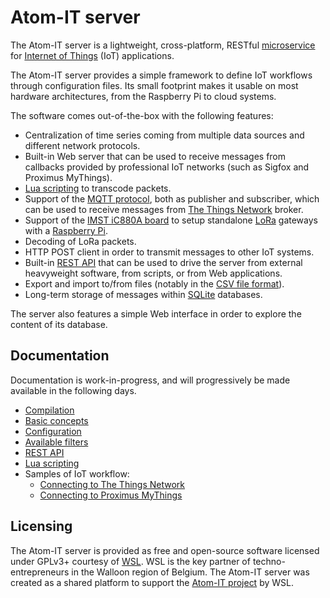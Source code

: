 Atom-IT server
==============

The Atom-IT server is a lightweight, cross-platform, RESTful
[microservice](https://en.wikipedia.org/wiki/Microservices) for
[Internet of Things](https://en.wikipedia.org/wiki/Internet_of_things)
(IoT) applications.

The Atom-IT server provides a simple framework to define IoT workflows
through configuration files. Its small footprint makes it usable on
most hardware architectures, from the Raspberry Pi to cloud systems.

The software comes out-of-the-box with the following features:

 * Centralization of time series coming from multiple data sources
   and different network protocols.
 * Built-in Web server that can be used to receive messages from
   callbacks provided by professional IoT networks (such as Sigfox and
   Proximus MyThings).
 * [Lua scripting](https://en.wikipedia.org/wiki/Lua_(programming_language))
   to transcode packets.
 * Support of the [MQTT protocol](https://en.wikipedia.org/wiki/MQTT), both as
   publisher and subscriber, which can be used to receive messages
   from [The Things Network](https://www.thethingsnetwork.org/) broker.
 * Support of the
   [IMST iC880A board](https://wireless-solutions.de/products/radiomodules/ic880a.html)
   to setup standalone [LoRa](https://www.lora-alliance.org/) gateways
   with a [Raspberry Pi](https://www.raspberrypi.org/).
 * Decoding of LoRa packets.
 * HTTP POST client in order to transmit messages to other IoT
   systems.
 * Built-in [REST API](Documentation/RestApi.md) that can be used to
   drive the server from external heavyweight software, from scripts,
   or from Web applications.
 * Export and import to/from files (notably in the
   [CSV file format](https://en.wikipedia.org/wiki/Comma-separated_values)).
 * Long-term storage of messages within [SQLite](https://www.sqlite.org/) databases.
 
The server also features a simple Web interface in order to explore
the content of its database. 


Documentation
-------------

Documentation is work-in-progress, and will progressively be made
available in the following days.

 * [Compilation](Documentation/Compilation.md)
 * [Basic concepts](Documentation/Concepts.md)
 * [Configuration](Documentation/Configuration.md)
 * [Available filters](Documentation/Filters.md)
 * [REST API](Documentation/RestApi.md)
 * [Lua scripting](Documentation/Lua.md)
 * Samples of IoT workflow:
   * [Connecting to The Things Network](Documentation/SampleTheThingsNetwork.md)
   * [Connecting to Proximus MyThings](Documentation/SampleProximusMyThings.md)


Licensing
---------

The Atom-IT server is provided as free and open-source software
licensed under GPLv3+ courtesy of [WSL](http://www.wsl.be/). WSL is
the key partner of techno-entrepreneurs in the Walloon region of
Belgium. The Atom-IT server was created as a shared platform to
support the [Atom-IT project](http://www.atomit.be/) by WSL.

